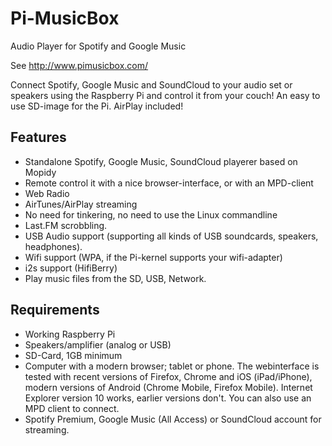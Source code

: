 Pi-MusicBox
===========

Audio Player for Spotify and Google Music

See <http://www.pimusicbox.com/>

Connect Spotify, Google Music and SoundCloud to your audio set or speakers using the Raspberry Pi and control it from your couch! An easy to use SD-image for the Pi. AirPlay included!

Features
--------

* Standalone Spotify, Google Music, SoundCloud playerer based on Mopidy
* Remote control it with a nice browser-interface, or with an MPD-client
* Web Radio
* AirTunes/AirPlay streaming
* No need for tinkering, no need to use the Linux commandline 
* Last.FM scrobbling.
* USB Audio support (supporting all kinds of USB soundcards, speakers, headphones).
* Wifi support (WPA, if the Pi-kernel supports your wifi-adapter)
* i2s support (HifiBerry)
* Play music files from the SD, USB, Network.

Requirements
------------

* Working Raspberry Pi
* Speakers/amplifier (analog or USB)
* SD-Card, 1GB minimum
* Computer with a modern browser; tablet or phone. The webinterface is tested with recent versions of Firefox, Chrome and iOS (iPad/iPhone), modern versions of Android (Chrome Mobile, Firefox Mobile). Internet Explorer version 10 works, earlier versions don't. You can also use an MPD client to connect.
* Spotify Premium, Google Music (All Access) or SoundCloud account for streaming.

